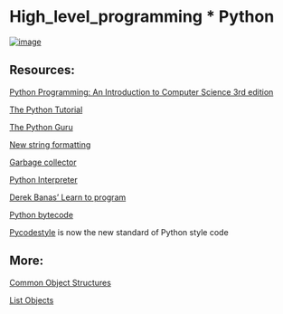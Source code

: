 # High_level_programming * Python

[![image](https://github.com/pixie-a/alx-higher_level_programming/assets/101095081/d1b668af-4ec7-4df3-bec8-b8acf2be988f)](https://s3.amazonaws.com/intranet-projects-files/holbertonschool-higher-level_programming+/231/48a9fdbd67c84a328a9df9ec8d93b9ac2458ac37721d7d53e51a27fb2bdc5263.jpg)



## Resources:

[Python Programming: An Introduction to Computer Science 3rd edition](https://nibmehub.com/opac-service/pdf/read/Python%20Programming%20_%20an%20introduction%20to%20computer%20science-%203rd%20Edition.pdf)

[The Python Tutorial](https://docs.python.org/3.4/tutorial/index.html)

[The Python Guru](https://thepythonguru.com)

[New string formatting](https://pyformat.info/)

[Garbage collector](https://thp.io/2012/python-gc/python_gc_final_2012-01-22.pdf)
 
[Python Interpreter](https://aosabook.org/en/500L/a-python-interpreter-written-in-python.html)

[Derek Banas’ Learn to program](https://www.youtube.com/playlist?list=PLGLfVvz_LVvTn3cK5e6LjhgGiSeVlIRwt)

[Python bytecode](https://docs.python.org/3.4/library/dis.html)

[Pycodestyle](https://github.com/PyCQA/pycodestyle/issues/466) is now the new standard of Python style code

## More:

[Common Object Structures](https://docs.python.org/3.4/c-api/structures.html)

[List Objects](https://docs.python.org/3.4/c-api/list.html)
